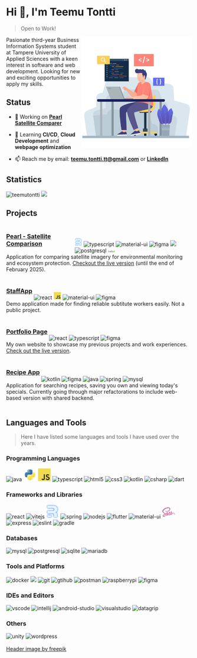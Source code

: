 # Hi 👋, I'm Teemu Tontti
> Open to Work!

<img align="right" alt="Coder coding" width="300" src="./assets/programmer.png">
Pasionate third-year Business Information Systems student at Tampere University of Applied Sciences with a keen interest in software and web development. Looking for new and exciting opportunities to apply my skills.


<!--<img align="right" alt="Coder coding" width="400" src="coder.png">-->

## Status
- 🔭 Working on **[Pearl Satellite Comparer](https://github.com/Pearl-image-comparer/Pearl)**

- 🌱 Learning **CI/CD**, **Cloud Development** and **webpage optimization**

- 📫 Reach me by email: **teemu.tontti.tt@gmail.com** or **[LinkedIn](https://www.linkedin.com/in/tonttiteemu)**

## Statistics

<div>
  <img src="https://github-readme-stats.vercel.app/api?username=teemutontti&show_icons=true&locale=en&bg_color=0d1117&title_color=44b6fd&text_color=0E93E5&icon_color=44b6fd" alt="teemutontti" />
  <img src="https://github-readme-stats.vercel.app/api/top-langs/?username=teemutontti&layout=compact&bg_color=0d1117&title_color=44b6fd&text_color=0E93E5&icon_color=44b6fd" />
</div>

## Projects

<!--PEARL-->
<div style="display: flex; align-items: end; gap: 4px;">
  
  ### [Pearl - Satellite Comparison](https://github.com/Pearl-image-comparer/Pearl)
  
  <div>
    <img src="./assets/remix-letter-glowing.svg" alt="vitejs" width="20" />
    <img src="https://upload.wikimedia.org/wikipedia/commons/thumb/4/4c/Typescript_logo_2020.svg/2048px-Typescript_logo_2020.svg.png" alt="typescript" width="20"/>
    <img src="https://cdn.jsdelivr.net/gh/devicons/devicon@latest/icons/materialui/materialui-original.svg" alt="material-ui" width="20" />
    <img src="https://cdn.jsdelivr.net/gh/devicons/devicon@latest/icons/figma/figma-original.svg" alt="figma" width="20" />
    <img src="https://cdn.jsdelivr.net/gh/devicons/devicon@latest/icons/amazonwebservices/amazonwebservices-plain-wordmark.svg" width="20" />
    <img src="https://cdn.jsdelivr.net/gh/devicons/devicon@latest/icons/postgresql/postgresql-plain.svg" alt="postgresql" width="20" />
    <img src="./assets/leaflet.png" alt="leaflet" width="20"/>
  </div>
</div>
Application for comparing satellite imagery for environmental monitoring and ecosystem protection. <a href="https://ec2-13-60-246-10.eu-north-1.compute.amazonaws.com">Checkout the live version</a> (until the end of February 2025).
<br><br>

<!--STAFFAPP-->
<div style="display: flex; align-items: end; gap: 4px">
  
  ### [StaffApp]()
  
  <div>
    <img src="https://cdn.jsdelivr.net/gh/devicons/devicon@latest/icons/react/react-original.svg" alt="react" width="20" />
    <img src="https://raw.githubusercontent.com/devicons/devicon/master/icons/javascript/javascript-original.svg" alt="javascript" width="20"/>
    <img src="https://cdn.jsdelivr.net/gh/devicons/devicon@latest/icons/materialui/materialui-original.svg" alt="material-ui" width="20" />
    <img src="https://cdn.jsdelivr.net/gh/devicons/devicon@latest/icons/figma/figma-original.svg" alt="figma" width="20" />
  </div>
</div>
Demo application made for finding reliable subtitute workers easily. Not a public project.
<br><br>

<!--PORTFOLIO-->
<div style="display: flex; align-items: end; gap: 4px">
  
  ### [Portfolio Page](https://github.com/teemutontti/portfolio)
  
  <div>
    <img src="https://cdn.jsdelivr.net/gh/devicons/devicon@latest/icons/react/react-original.svg" alt="react" width="20"/>
    <img src="https://upload.wikimedia.org/wikipedia/commons/thumb/4/4c/Typescript_logo_2020.svg/2048px-Typescript_logo_2020.svg.png" alt="typescript" width="20"/>
    <img src="https://cdn.jsdelivr.net/gh/devicons/devicon@latest/icons/figma/figma-original.svg" alt="figma" width="20" />
  </div>
</div>
My own website to showcase my previous projects and work experiences. <a href="https://teemutontti.fi">Check out the live version</a>.
<br><br>

<!--RECIPE APP-->
<div style="display: flex; align-items: end; gap: 4px;">
  
  ### [Recipe App](https://github.com/teemutontti/recipe-app)
  
  <div>
    <img src="https://cdn.jsdelivr.net/gh/devicons/devicon@latest/icons/kotlin/kotlin-original.svg" alt="kotlin" width="20"/>
    <img src="https://cdn.jsdelivr.net/gh/devicons/devicon@latest/icons/figma/figma-original.svg" alt="figma" width="20" />
    <img src="https://cdn.jsdelivr.net/gh/devicons/devicon@latest/icons/java/java-original.svg" alt="java" width="20" />
    <img src="https://cdn.jsdelivr.net/gh/devicons/devicon@latest/icons/spring/spring-original.svg" alt="spring" width="20"/>
    <img src="https://cdn.jsdelivr.net/gh/devicons/devicon@latest/icons/mysql/mysql-original.svg" alt="mysql" width="20"/>
  </div>
</div>
Application for searching recipes, saving you own and viewing today's specials. Currently going through major refactorations to include web-based version with shared backend.
<br><br>

## Languages and Tools

> Here I have listed some languages and tools I have used over the years.

### Programming Languages
<div>
  <img src="https://cdn.jsdelivr.net/gh/devicons/devicon@latest/icons/java/java-original.svg" alt="java" width="35" />
  <img src="https://raw.githubusercontent.com/devicons/devicon/master/icons/python/python-original.svg" alt="python" width="35" />
  <img src="https://raw.githubusercontent.com/devicons/devicon/master/icons/javascript/javascript-original.svg" alt="javascript" width="35"/>
  <img src="https://upload.wikimedia.org/wikipedia/commons/thumb/4/4c/Typescript_logo_2020.svg/2048px-Typescript_logo_2020.svg.png" alt="typescript" width="35"/>
  <img src="https://cdn.jsdelivr.net/gh/devicons/devicon@latest/icons/html5/html5-original.svg" alt="html5" width="35"/>
  <img src="https://cdn.jsdelivr.net/gh/devicons/devicon@latest/icons/css3/css3-original.svg" alt="css3" width="35"/>
  <img src="https://cdn.jsdelivr.net/gh/devicons/devicon@latest/icons/kotlin/kotlin-original.svg" alt="kotlin" width="35"/>
  <img src="https://cdn.jsdelivr.net/gh/devicons/devicon@latest/icons/csharp/csharp-original.svg" alt="csharp" width="35"/>
  <img src="https://cdn.jsdelivr.net/gh/devicons/devicon@latest/icons/dart/dart-original.svg" alt="dart" width="35"/>
</div>

### Frameworks and Libraries
<div>
  <img src="https://cdn.jsdelivr.net/gh/devicons/devicon@latest/icons/react/react-original.svg" alt="react" width="35"/>
  <img src="https://cdn.jsdelivr.net/gh/devicons/devicon@latest/icons/vitejs/vitejs-original.svg" alt="vitejs" width="35"/>
  <img src="./assets/remix-letter-glowing.svg" alt="vitejs" width="35"/>
  <img src="https://cdn.jsdelivr.net/gh/devicons/devicon@latest/icons/spring/spring-original.svg" alt="spring" width="35"/>
  <img src="https://cdn.jsdelivr.net/gh/devicons/devicon@latest/icons/nodejs/nodejs-original.svg" alt="nodejs" width="35"/>
  <img src="https://cdn.jsdelivr.net/gh/devicons/devicon@latest/icons/flutter/flutter-original.svg" alt="flutter" width="35"/>
  <img src="https://cdn.jsdelivr.net/gh/devicons/devicon@latest/icons/materialui/materialui-original.svg" alt="material-ui" width="35"/>
  <img src="https://raw.githubusercontent.com/devicons/devicon/master/icons/sass/sass-original.svg" alt="sass" width="35"/>
  <img src="https://cdn.jsdelivr.net/gh/devicons/devicon@latest/icons/express/express-original.svg" alt="express" width="35"/>
  <img src="https://cdn.jsdelivr.net/gh/devicons/devicon@latest/icons/eslint/eslint-original.svg" alt="eslint" width="35"/>
  <img src="https://cdn.jsdelivr.net/gh/devicons/devicon@latest/icons/gradle/gradle-original.svg" alt="gradle" width="35"/>
</div>

### Databases
<div>
  <img src="https://cdn.jsdelivr.net/gh/devicons/devicon@latest/icons/mysql/mysql-original.svg" alt="mysql" width="35"/>
  <img src="https://cdn.jsdelivr.net/gh/devicons/devicon@latest/icons/postgresql/postgresql-plain.svg" alt="postgresql" width="35"/>
  <img src="https://cdn.jsdelivr.net/gh/devicons/devicon@latest/icons/sqlite/sqlite-original.svg" alt="sqlite" width="35"/>
  <img src="https://cdn.jsdelivr.net/gh/devicons/devicon@latest/icons/mariadb/mariadb-original.svg" alt="mariadb" width="35"/>
</div>

### Tools and Platforms
<div>
  <img src="https://cdn.jsdelivr.net/gh/devicons/devicon@latest/icons/docker/docker-original.svg" alt="docker" width="35"/>
  <img src="https://cdn.jsdelivr.net/gh/devicons/devicon@latest/icons/amazonwebservices/amazonwebservices-plain-wordmark.svg" width="35"/>
  <img src="https://cdn.jsdelivr.net/gh/devicons/devicon@latest/icons/git/git-original.svg" alt="git" width="35"/>
  <img src="https://cdn.jsdelivr.net/gh/devicons/devicon@latest/icons/github/github-original.svg" alt="gtihub" width="35"/>
  <img src="https://cdn.jsdelivr.net/gh/devicons/devicon@latest/icons/postman/postman-original.svg" alt="postman" width="35"/>
  <img src="https://cdn.jsdelivr.net/gh/devicons/devicon@latest/icons/raspberrypi/raspberrypi-original.svg" alt="raspberrypi" width="35"/>
  <img src="https://cdn.jsdelivr.net/gh/devicons/devicon@latest/icons/figma/figma-original.svg" alt="figma" width="35"/>
</div>

### IDEs and Editors
<div>
  <img src="https://cdn.jsdelivr.net/gh/devicons/devicon@latest/icons/vscode/vscode-original.svg" alt="vscode" width="35"/>
  <img src="https://cdn.jsdelivr.net/gh/devicons/devicon@latest/icons/intellij/intellij-original.svg" alt="intellij" width="35"/>
  <img src="https://cdn.jsdelivr.net/gh/devicons/devicon@latest/icons/androidstudio/androidstudio-original.svg" alt="android-studio" width="35"/>
  <img src="https://cdn.jsdelivr.net/gh/devicons/devicon@latest/icons/visualstudio/visualstudio-original.svg" alt="visualstudio" width="35"/>
  <img src="https://cdn.jsdelivr.net/gh/devicons/devicon@latest/icons/datagrip/datagrip-original.svg" alt="datagrip" width="35"/>
</div>

### Others
<div>
  <img src="https://cdn.jsdelivr.net/gh/devicons/devicon@latest/icons/unity/unity-original.svg" alt="unity" width="40" height="40"/>
  <img src="https://cdn.jsdelivr.net/gh/devicons/devicon@latest/icons/wordpress/wordpress-plain.svg" alt="wordpress" width="40" height="40" />
</div>

<br>
<a href="https://www.freepik.com/free-vector/colourful-illustration-programmer-working_5483080.htm#fromView=search&page=1&position=0&uuid=82decf55-7274-4dd3-807e-5ef119c00086">Header image by freepik</a>

